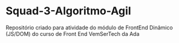 # Squad-3-Algoritmo-Agil
Repositório criado para atividade do módulo de FrontEnd Dinâmico (JS/DOM) do curso de Front End VemSerTech da Ada 
